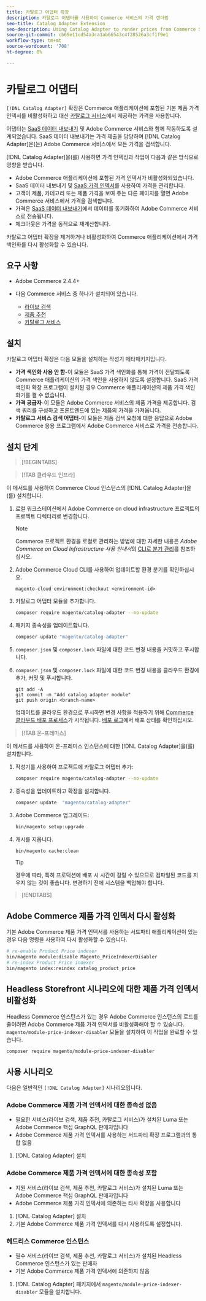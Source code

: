 ```yaml
---
title: 카탈로그 어댑터 확장
description: 카탈로그 어댑터를 사용하여 Commerce 서비스의 가격 렌더링
seo-title: Catalog Adapter Extension
seo-description: Using Catalog Adapter to render prices from Commerce Services
source-git-commit: cb69e11cd54a3ca1ab66543c4f28526a3cf1f9e1
workflow-type: tm+mt
source-wordcount: '708'
ht-degree: 0%

---
```


# 카탈로그 어댑터

`[!DNL Catalog Adapter]` 확장은 Commerce 애플리케이션에 포함된 기본 제품 가격 인덱서를 비활성화하고 대신 [카탈로그 서비스](../catalog-service/overview.md)에서 제공하는 가격을 사용합니다.

어댑터는 [SaaS 데이터 내보내기](../data-export/overview.md) 및 Adobe Commerce 서비스와 함께 작동하도록 설계되었습니다. SaaS 데이터 내보내기는 가격 제출을 담당하며 [!DNL Catalog Adapter]은(는) Adobe Commerce 서비스에서 모든 가격을 검색합니다.

[!DNL Catalog Adapter]을(를) 사용하면 가격 인덱싱과 작업이 다음과 같은 방식으로 영향을 받습니다.

- Adobe Commerce 애플리케이션에 포함된 가격 인덱서가 비활성화되었습니다.
- SaaS 데이터 내보내기 및 [SaaS 가격 인덱서](price-indexing.md)를 사용하여 가격을 관리합니다.
- 고객이 제품, 카테고리 또는 제품 가격을 보여 주는 다른 페이지를 열면 Adobe Commerce 서비스에서 가격을 검색합니다.
- 가격은 [SaaS 데이터 내보내기](../data-export/overview.md)에서 데이터를 동기화하여 Adobe Commerce 서비스로 전송됩니다.
- 체크아웃은 가격을 동적으로 재계산합니다.

카탈로그 어댑터 확장을 제거하거나 비활성화하여 Commerce 애플리케이션에서 가격 색인화를 다시 활성화할 수 있습니다.

## 요구 사항

- Adobe Commerce 2.4.4+
- 다음 Commerce 서비스 중 하나가 설치되어 있습니다.

   - [라이브 검색](../live-search/install.md)
   - [제품 추천](../product-recommendations/install-configure.md)
   - [카탈로그 서비스](../catalog-service/installation.md)

## 설치

카탈로그 어댑터 확장은 다음 모듈을 설치하는 작성기 메타패키지입니다.

- **가격 색인화 사용 안 함**-이 모듈은 SaaS 가격 색인화를 통해 가격이 전달되도록 Commerce 애플리케이션의 가격 색인을 사용하지 않도록 설정합니다. SaaS 가격 색인화 확장 프로그램이 설치된 경우 Commerce 애플리케이션의 제품 가격 색인화기를 켤 수 없습니다.
- **가격 공급자**-이 모듈은 Adobe Commerce 서비스의 제품 가격을 제공합니다. 검색 쿼리를 구성하고 프론트엔드에 있는 제품의 가격을 가져옵니다.
- **카탈로그 서비스 검색 어댑터**-이 모듈은 제품 검색 요청에 대한 응답으로 Adobe Commerce 응용 프로그램에서 Adobe Commerce 서비스로 가격을 전송합니다.

## 설치 단계

>[!BEGINTABS]

>[!TAB 클라우드 인프라]

이 메서드를 사용하여 Commerce Cloud 인스턴스의 [!DNL Catalog Adapter]을(를) 설치합니다.

1. 로컬 워크스테이션에서 Adobe Commerce on cloud infrastructure 프로젝트의 프로젝트 디렉터리로 변경합니다.

   >[!NOTE]
   >
   >Commerce 프로젝트 환경을 로컬로 관리하는 방법에 대한 자세한 내용은 _Adobe Commerce on Cloud Infrastructure 사용 안내서_&#x200B;의 [CLI로 분기 관리](https://experienceleague.adobe.com/ko/docs/commerce-cloud-service/user-guide/develop/cli-branches)를 참조하십시오.

1. Adobe Commerce Cloud CLI를 사용하여 업데이트할 환경 분기를 확인하십시오.

   ```shell
   magento-cloud environment:checkout <environment-id>
   ```

1. 카탈로그 어댑터 모듈을 추가합니다.

   ```bash
   composer require magento/catalog-adapter --no-update
   ```

1. 패키지 종속성을 업데이트합니다.

   ```bash
   composer update "magento/catalog-adapter"
   ```

1. `composer.json` 및 `composer.lock` 파일에 대한 코드 변경 내용을 커밋하고 푸시합니다.

1. `composer.json` 및 `composer.lock` 파일에 대한 코드 변경 내용을 클라우드 환경에 추가, 커밋 및 푸시합니다.

   ```shell
   git add -A
   git commit -m "Add catalog adapter module"
   git push origin <branch-name>
   ```

   업데이트를 클라우드 환경으로 푸시하면 변경 사항을 적용하기 위해 [Commerce 클라우드 배포 프로세스](https://experienceleague.adobe.com/ko/docs/commerce-cloud-service/user-guide/develop/deploy/process)가 시작됩니다. [배포 로그](https://experienceleague.adobe.com/ko/docs/commerce-cloud-service/user-guide/develop/test/log-locations#deploy-log)에서 배포 상태를 확인하십시오.

>[!TAB 온-프레미스]

이 메서드를 사용하여 온-프레미스 인스턴스에 대한 [!DNL Catalog Adapter]을(를) 설치합니다.

1. 작성기를 사용하여 프로젝트에 카탈로그 어댑터 추가:

   ```bash
   composer require magento/catalog-adapter --no-update
   ```

1. 종속성을 업데이트하고 확장을 설치합니다.

   ```bash
   composer update  "magento/catalog-adapter"
   ```

1. Adobe Commerce 업그레이드:

   ```bash
   bin/magento setup:upgrade
   ```

1. 캐시를 지웁니다.

   ```bash
   bin/magento cache:clean
   ```

   >[!TIP]
   >
   >경우에 따라, 특히 프로덕션에 배포 시 시간이 걸릴 수 있으므로 컴파일된 코드를 지우지 않는 것이 좋습니다. 변경하기 전에 시스템을 백업해야 합니다.

>[!ENDTABS]


## Adobe Commerce 제품 가격 인덱서 다시 활성화

기본 Adobe Commerce 제품 가격 인덱서를 사용하는 서드파티 애플리케이션이 있는 경우 다음 명령을 사용하여 다시 활성화할 수 있습니다.

```bash
# re-enable Product Price indexer
bin/magento module:disable Magento_PriceIndexerDisabler
# re-index Product Price indexer
bin/magento index:reindex catalog_product_price
```

## Headless Storefront 시나리오에 대한 제품 가격 인덱서 비활성화

Headless Commerce 인스턴스가 있는 경우 Adobe Commerce 인스턴스의 로드를 줄이려면 Adobe Commerce 제품 가격 인덱서를 비활성화해야 할 수 있습니다. `magento/module-price-indexer-disabler` 모듈을 설치하여 이 작업을 완료할 수 있습니다.

```bash
composer require magento/module-price-indexer-disabler
```

## 사용 시나리오

다음은 일반적인 `[!DNL Catalog Adapter]` 시나리오입니다.

### Adobe Commerce 제품 가격 인덱서에 대한 종속성 없음

- 필요한 서비스(라이브 검색, 제품 추천, 카탈로그 서비스)가 설치된 Luma 또는 Adobe Commerce 핵심 GraphQL 판매자입니다
- Adobe Commerce 제품 가격 인덱서를 사용하는 서드파티 확장 프로그램과의 통합 없음

1. [!DNL Catalog Adapter] 설치

### Adobe Commerce 제품 가격 인덱서에 대한 종속성 포함

- 지원 서비스(라이브 검색, 제품 추천, 카탈로그 서비스)가 설치된 Luma 또는 Adobe Commerce 핵심 GraphQL 판매자입니다
- Adobe Commerce 제품 가격 인덱서에 의존하는 타사 확장을 사용합니다

1. [!DNL Catalog Adapter] 설치
1. 기본 Adobe Commerce 제품 가격 인덱서를 다시 사용하도록 설정합니다.

### 헤드리스 Commerce 인스턴스

- 필수 서비스(라이브 검색, 제품 추천, 카탈로그 서비스)가 설치된 Headless Commerce 인스턴스가 있는 판매자
- 기본 Adobe Commerce 제품 가격 인덱서에 의존하지 않음

1. [!DNL Catalog Adapter] 패키지에서 `magento/module-price-indexer-disabler` 모듈을 설치합니다.

